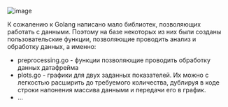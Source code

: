 
![image](https://github.com/falsednk/MachineLearningProjects/assets/87853781/b6a9e85e-b1a3-4de6-ab29-56896c4e8167)

К сожалению к Golang написано мало библиотек, позволяющих работать с данными. Поэтому на базе некоторых из них были созданы пользовательские функции, позволяющие проводить анализ и обработку данных, а именно:

 - preprocessing.go - функции позволяющие проводить обработку данных датафрейма
 - plots.go - графики для двух заданных показателей. Их можно с легкостью расширить до требуемого количества, дублируя в коде строки напонения массива данными и передачи его в график. 
 - ...

